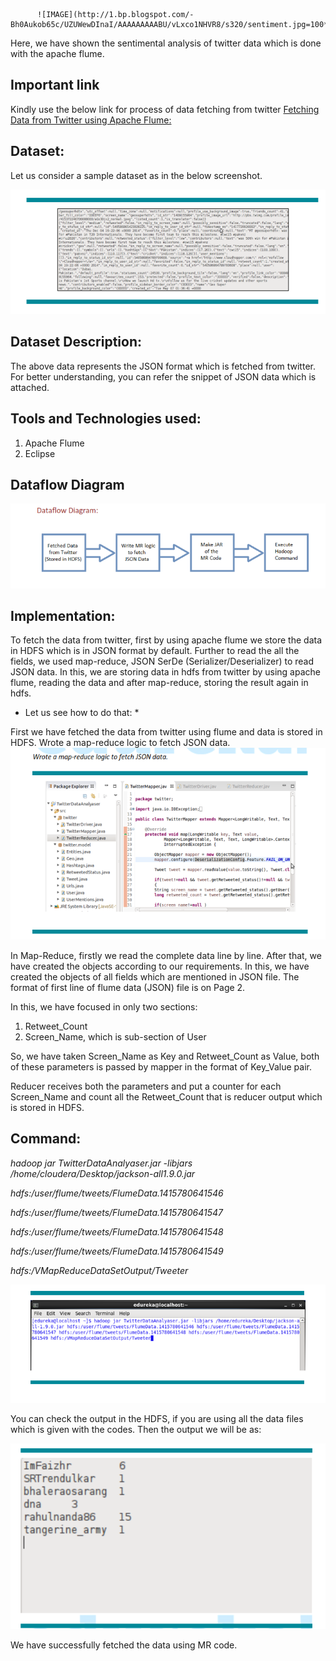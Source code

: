 

          ![IMAGE](http://1.bp.blogspot.com/-Bh0Aukob65c/UZUWewDInaI/AAAAAAAAABU/vLxco1NHVR8/s320/sentiment.jpg=100*200000)

Here, we have shown the sentimental analysis of twitter data which is done with the apache flume. 

## Important link

Kindly use the below link for process of data fetching from twitter
[Fetching Data from Twitter using Apache Flume:](https://www.youtube.com/watch?v=723krKpwe_k) 

## Dataset:  
Let us consider a sample dataset as in the below screenshot. 

![image_1](https://github.com/Rkrahul04/blog/blob/master/twitter_1.jpg?raw=true)

## Dataset Description: 
The above data represents the JSON format which is fetched from twitter. For better understanding, you can 
refer the snippet of JSON data which is attached.
 
## Tools and Technologies used: 
1. Apache Flume
1. Eclipse 

## Dataflow Diagram
![image_2](https://github.com/Rkrahul04/blog/blob/master/twitter_2.jpg?raw=true)

## Implementation:  
To fetch the data from twitter, first by using apache flume we store the data in HDFS which is in JSON
format by default. Further to read the all the fields, we used map-reduce, JSON SerDe
(Serializer/Deserializer) to read JSON data. 
In this, we are storing data in hdfs from twitter by using apache flume, reading the data and after
map-reduce, storing the result again in hdfs. 

* Let us see how to do that: *
 
First we have fetched the data from twitter using flume and data is stored in HDFS.
Wrote a map-reduce logic to fetch JSON data. 
![image_3](https://github.com/Rkrahul04/blog/blob/master/twitter_3.jpg?raw=true)

In Map-Reduce, firstly we read the complete data line by line. After that, we have created the
objects according to our requirements. In this, we have created the objects of all fields which
are mentioned in JSON file. 
The format of first line of flume data (JSON) file is on Page 2.

In this, we have focused in only two sections: 
1. Retweet_Count
1. Screen_Name, which is sub-section of User 

So, we have taken Screen_Name as Key and Retweet_Count as Value, both of these  parameters is passed by mapper in the format of Key_Value pair.

Reducer receives both the parameters and put a counter for each Screen_Name and count all  the Retweet_Count that is reducer output which is stored in HDFS.
## Command:  
*hadoop jar TwitterDataAnalyaser.jar -libjars /home/cloudera/Desktop/jackson-all1.9.0.jar*

*hdfs:/user/flume/tweets/FlumeData.1415780641546*

*hdfs:/user/flume/tweets/FlumeData.1415780641547*

*hdfs:/user/flume/tweets/FlumeData.1415780641548*

*hdfs:/user/flume/tweets/FlumeData.1415780641549*

*hdfs:/VMapReduceDataSetOutput/Tweeter*

![image_4](https://github.com/Rkrahul04/blog/blob/master/twitter_4.jpg?raw=true)

You can check the output in the HDFS, if you are using all the data files which is given with the codes.
Then the output we will be as:

![image_4](https://github.com/Rkrahul04/blog/blob/master/twitter_5.jpg?raw=true)

We have successfully fetched the data using MR code.  

